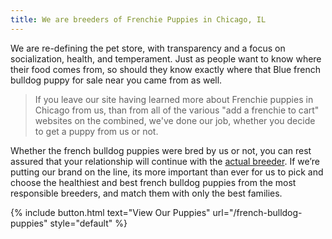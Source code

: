 ```yaml
---
title: We are breeders of Frenchie Puppies in Chicago, IL
---
```


We are re-defining the pet store, with transparency and a focus on socialization, health, and temperament. Just as people want to know where their food comes from, so should they know exactly where that Blue french bulldog puppy for sale near you came from as well.

> If you leave our site having learned more about Frenchie puppies in Chicago from us, than from all of the various "add a frenchie to cart" websites on the combined, we've done our job, whether you decide to get a puppy from us or not. 

Whether the french bulldog puppies were bred by us or not, you can rest assured that your relationship will continue with the [actual breeder](/about-us). If we’re putting our brand on the line, its more important than ever for us to pick and choose the healthiest and best french bulldog puppies from the most responsible breeders, and match them with only the best families. 

{% include button.html text="View Our Puppies" url="/french-bulldog-puppies" style="default" %}